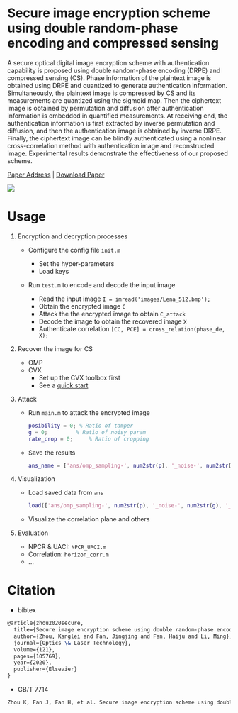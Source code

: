 # Secure image encryption scheme using double random-phase encoding and compressed sensing

A secure optical digital image encryption scheme with authentication capability is proposed using double random-phase encoding (DRPE) and compressed sensing (CS). Phase information of the plaintext image is obtained using DRPE and quantized to generate authentication information. Simultaneously, the plaintext image is compressed by CS and its measurements are quantized using the sigmoid map. Then the ciphertext image is obtained by permutation and diffusion after authentication information is embedded in quantified measurements. At receiving end, the authentication information is first extracted by inverse permutation and diffusion, and then the authentication image is obtained by inverse DRPE. Finally, the ciphertext image can be blindly authenticated using a nonlinear cross-correlation method with authentication image and reconstructed image. Experimental results demonstrate the effectiveness of our proposed scheme.

[Paper Address](https://www.sciencedirect.com/science/article/pii/S0030399219309648) | [Download Paper](https://sci-hub.se/https://www.sciencedirect.com/science/article/pii/S0030399219309648)

![](https://ars.els-cdn.com/content/image/1-s2.0-S0030399219309648-gr1.jpg)



# Usage

1. Encryption and decryption processes

   - Configure the config file `init.m`
     - Set the hyper-parameters
     - Load keys

   - Run `test.m` to encode and decode the input image
     - Read the input image `I = imread('images/Lena_512.bmp'); `
     - Obtain the encrypted image `C`
     - Attack the the encrypted image to obtain `C_attack`
     - Decode the image to obtain the recovered image `X`
     - Authenticate correlation `[CC, PCE] = cross_relation(phase_de, X);`

2. Recover the image for CS

   - OMP
   - CVX
     - Set up the CVX toolbox first
     - See a [quick start](http://cvxr.com/cvx/doc/quickstart.html)

3. Attack

   - Run `main.m` to attack the encrypted image

     ```matlab
     posibility = 0; % Ratio of tamper
     g = 0;       	% Ratio of noisy param
     rate_crop = 0; 	% Ratio of cropping
     ```

   - Save the results

     ```matlab
     ans_name = ['ans/omp_sampling-', num2str(p), '_noise-', num2str(g), '_tamper-', num2str(posibility), '_crop-', num2str(rate_crop), '.mat']
     ```
   
4. Visualization

   - Load saved data from `ans`

     ```matlab
     load(['ans/omp_sampling-', num2str(p), '_noise-', num2str(g), '_tamper-', num2str(posibility), '_crop-', num2str(rate_crop), '.mat']);
     ```

   - Visualize the correlation plane and others

5. Evaluation

   - NPCR & UACI: `NPCR_UACI.m`
   - Correlation: `horizon_corr.m`
   - ...

# Citation

- bibtex

```tex
@article{zhou2020secure,
  title={Secure image encryption scheme using double random-phase encoding and compressed sensing},
  author={Zhou, Kanglei and Fan, Jingjing and Fan, Haiju and Li, Ming},
  journal={Optics \& Laser Technology},
  volume={121},
  pages={105769},
  year={2020},
  publisher={Elsevier}
}
```

- GB/T 7714

 ```latex
 Zhou K, Fan J, Fan H, et al. Secure image encryption scheme using double random-phase encoding and compressed sensing[J]. Optics & Laser Technology, 2020, 121: 105769.
 ```



